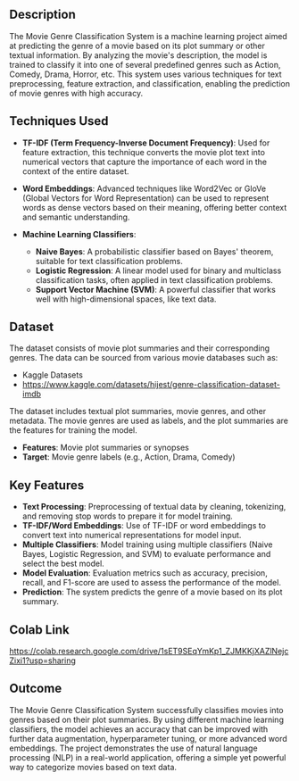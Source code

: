 ## Description

The Movie Genre Classification System is a machine learning project aimed at predicting the genre of a movie based on its plot summary or other textual information. By analyzing the movie's description, the model is trained to classify it into one of several predefined genres such as Action, Comedy, Drama, Horror, etc. This system uses various techniques for text preprocessing, feature extraction, and classification, enabling the prediction of movie genres with high accuracy.

## Techniques Used

- **TF-IDF (Term Frequency-Inverse Document Frequency)**: Used for feature extraction, this technique converts the movie plot text into numerical vectors that capture the importance of each word in the context of the entire dataset.
  
- **Word Embeddings**: Advanced techniques like Word2Vec or GloVe (Global Vectors for Word Representation) can be used to represent words as dense vectors based on their meaning, offering better context and semantic understanding.

- **Machine Learning Classifiers**:
  - **Naive Bayes**: A probabilistic classifier based on Bayes' theorem, suitable for text classification problems.
  - **Logistic Regression**: A linear model used for binary and multiclass classification tasks, often applied in text classification problems.
  - **Support Vector Machine (SVM)**: A powerful classifier that works well with high-dimensional spaces, like text data.

## Dataset

The dataset consists of movie plot summaries and their corresponding genres. The data can be sourced from various movie databases such as:
- Kaggle Datasets
- https://www.kaggle.com/datasets/hijest/genre-classification-dataset-imdb

The dataset includes textual plot summaries, movie genres, and other metadata. The movie genres are used as labels, and the plot summaries are the features for training the model.

- **Features**: Movie plot summaries or synopses
- **Target**: Movie genre labels (e.g., Action, Drama, Comedy)

## Key Features

- **Text Processing**: Preprocessing of textual data by cleaning, tokenizing, and removing stop words to prepare it for model training.
- **TF-IDF/Word Embeddings**: Use of TF-IDF or word embeddings to convert text into numerical representations for model input.
- **Multiple Classifiers**: Model training using multiple classifiers (Naive Bayes, Logistic Regression, and SVM) to evaluate performance and select the best model.
- **Model Evaluation**: Evaluation metrics such as accuracy, precision, recall, and F1-score are used to assess the performance of the model.
- **Prediction**: The system predicts the genre of a movie based on its plot summary.

## Colab Link

https://colab.research.google.com/drive/1sET9SEqYmKp1_ZJMKKjXAZlNejcZixi1?usp=sharing

## Outcome

The Movie Genre Classification System successfully classifies movies into genres based on their plot summaries. By using different machine learning classifiers, the model achieves an accuracy that can be improved with further data augmentation, hyperparameter tuning, or more advanced word embeddings. The project demonstrates the use of natural language processing (NLP) in a real-world application, offering a simple yet powerful way to categorize movies based on text data.
